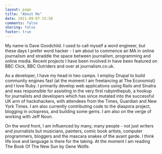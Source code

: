 ```yaml
---
layout: page
title: "About Me"
date: 2011-09-07 15:50
comments: false
sharing: false
footer: true
---
```


My name is Dave Goodchild. I used to call myself a word engineer, but these days I prefer word hacker - I am about to commence an MA in online journalism and straddle the space between journalism, programming and online media. Recent projects I have been involved in have been featured on BBC Click, BBC Outriders and over at journalism.co.uk.

As a developer, I have my head in two camps. I employ Drupal to build community engines fast (at the moment I am freelancing at The Economist) and I love Ruby. I primarily develop web applications using Rails and Sinatra and was responsible for assisting in the very first rubyinthepub, a hookup for journalists and developers which has since mutated into the successful UK arm of hackshackers, with attendees from the Times, Guardian and New York Times. I am also currently contributing code to the diaspora project, blogging in octopress, and building some gems. I am also on the verge of working with Jeff Noon.

On the word front, I am influenced by many, many people - not just writers and journalists but musicians, painters, comic book artists, computer programmers, bloggers and the mascara snakes of the avant garde. I think life love and language is there for the taking. At the moment I am reading The Book Of The New Sun by Gene Wolfe.
